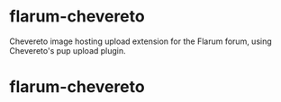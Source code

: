 # flarum-chevereto
Chevereto image hosting upload extension for the Flarum forum, using Chevereto's pup upload plugin.
# flarum-chevereto
